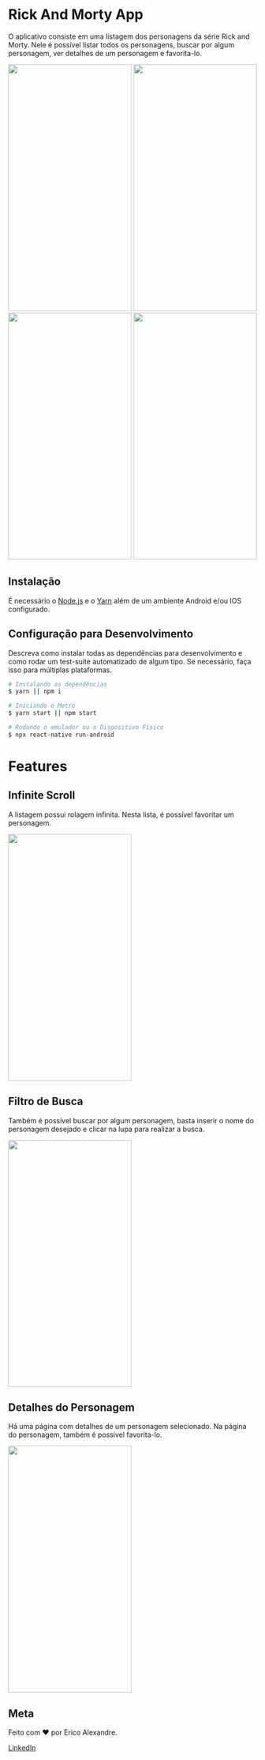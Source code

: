# Rick And Morty App

O aplicativo consiste em uma listagem dos personagens da série Rick and Morty. Nele é possível listar todos os personagens, buscar por algum personagem, ver detalhes de um personagem e favorita-lo.

<img src="https://res.cloudinary.com/dvawcyisr/image/upload/v1628003131/print01_v4h1rs.png" width="250" height="500"/>
<img src="https://res.cloudinary.com/dvawcyisr/image/upload/v1628003130/print02_yxhijo.png" width="250" height="500"/>
<img src="https://res.cloudinary.com/dvawcyisr/image/upload/v1628003130/print03_qzcoa3.png" width="250" height="500"/>
<img src="https://res.cloudinary.com/dvawcyisr/image/upload/v1628003130/print04_xq6ymg.png" width="250" height="500"/>

## Instalação

É necessário o [Node.js](https://nodejs.org/en/download/) e o [Yarn](https://yarnpkg.com/) além de um ambiente Android e/ou IOS configurado.

## Configuração para Desenvolvimento

Descreva como instalar todas as dependências para desenvolvimento e como rodar um test-suite automatizado de algum tipo. Se necessário, faça isso para múltiplas plataformas.

```sh
# Instalando as dependências
$ yarn || npm i

# Iniciando o Metro
$ yarn start || npm start

# Rodando o emulador ou o Dispositivo Físico
$ npx react-native run-android
```

# Features

## Infinite Scroll

A listagem possui rolagem infinita. Nesta lista, é possível favoritar um personagem.

<img src="https://res.cloudinary.com/dvawcyisr/image/upload/v1628003130/print02_yxhijo.png" width="250" height="500"/>

## Filtro de Busca

Também é possível buscar por algum personagem, basta inserir o nome do personagem desejado e clicar na lupa para realizar a busca.

<img src="https://res.cloudinary.com/dvawcyisr/image/upload/v1628003130/print03_qzcoa3.png" width="250" height="500"/>

## Detalhes do Personagem

Há uma página com detalhes de um personagem selecionado. Na página do personagem, também é possível favorita-lo.

<img src="https://res.cloudinary.com/dvawcyisr/image/upload/v1628003130/print04_xq6ymg.png" width="250" height="500"/>

## Meta

Feito com :heart: por Erico Alexandre.

[LinkedIn](https://www.linkedin.com/in/ericoabs/)

